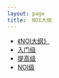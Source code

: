 ```yaml
---
layout: page
title:  NOI大纲
---
```


* [《NOI大纲》](noi/da-gang)
* [入门级](noi/junior-level)
* [提高级](noi/senior-level)
* [NOI级](noi/noi-level)